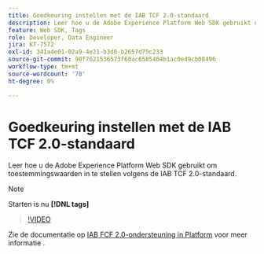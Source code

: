 ```yaml
---
title: Goedkeuring instellen met de IAB TCF 2.0-standaard
description: Leer hoe u de Adobe Experience Platform Web SDK gebruikt om toestemmingswaarden in te stellen volgens de IAB TCF 2.0-standaard.
feature: Web SDK, Tags
role: Developer, Data Engineer
jira: KT-7572
exl-id: 341a4e01-02a9-4e21-b3d6-b2657d75c233
source-git-commit: 90f7621536573f60ac6585404b1ac0e49cb08496
workflow-type: tm+mt
source-wordcount: '78'
ht-degree: 0%

---
```


# Goedkeuring instellen met de IAB TCF 2.0-standaard

Leer hoe u de Adobe Experience Platform Web SDK gebruikt om toestemmingswaarden in te stellen volgens de IAB TCF 2.0-standaard.

>[!NOTE]
>
> Starten is nu **[!DNL tags]**

>[!VIDEO](https://video.tv.adobe.com/v/332695/?quality=12&learn=on)

Zie de documentatie op [IAB FCF 2.0-ondersteuning in Platform](https://experienceleague.adobe.com/docs/experience-platform/landing/governance-privacy-security/consent/iab/overview.html) voor meer informatie .
